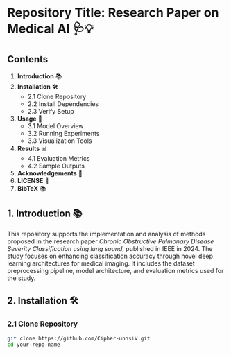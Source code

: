 # Repository Title: Research Paper on Medical AI 🩺💡  

## Contents  
1. **Introduction** 📚  
2. **Installation** 🛠️  
   - 2.1 Clone Repository  
   - 2.2 Install Dependencies  
   - 2.3 Verify Setup  
3. **Usage** 🚀  
   - 3.1 Model Overview  
   - 3.2 Running Experiments  
   - 3.3 Visualization Tools  
4. **Results** 📊  
   - 4.1 Evaluation Metrics  
   - 4.2 Sample Outputs  
5. **Acknowledgements** 🙌  
6. **LICENSE** 📜  
7. **BibTeX** 📚  

## 1. Introduction 📚  

This repository supports the implementation and analysis of methods proposed in the research paper *Chronic Obstructive Pulmonary Disease Severity Classification using lung sound*, published in IEEE in 2024.  The study focuses on enhancing classification accuracy through novel deep learning architectures for medical imaging. It includes the dataset preprocessing pipeline, model architecture, and evaluation metrics used for the study.  

## 2. Installation 🛠️  

### 2.1 Clone Repository  
```bash  
git clone https://github.com/Cipher-unhsiV.git  
cd your-repo-name  
